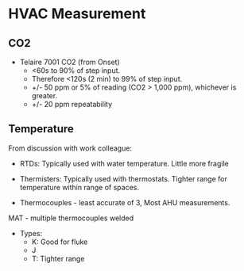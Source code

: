 # HVAC Measurement

## CO2

- Telaire 7001 CO2 (from Onset)
    - <60s to 90% of step input.
    - Therefore <120s (2 min) to 99% of step input.
    - +/- 50 ppm or 5% of reading (CO2 > 1,000 ppm), whichever is greater.
    - +/- 20 ppm repeatability


## Temperature

From discussion with work colleague:

- RTDs: Typically used with water temperature. Little more fragile
- Thermisters: Typically used with thermostats. Tighter range for
  temperature within range of spaces.

- Thermocouples - least accurate of 3, Most AHU measurements.

MAT - multiple thermocouples welded

  - Types:
    - K: Good for fluke
    - J
    - T: Tighter range
